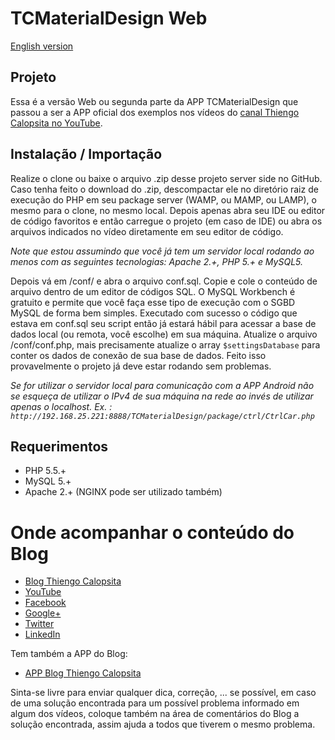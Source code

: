 TCMaterialDesign Web
===========================================

[English version](https://github.com/viniciusthiengo/tc-material-design/blob/master/README-EN.md)

## Projeto ##

Essa é a versão Web ou segunda parte da APP TCMaterialDesign que passou a ser a APP oficial dos exemplos nos vídeos do [canal Thiengo Calopsita no YouTube](https://www.youtube.com/user/thiengoCalopsita).

## Instalação / Importação ##

Realize o clone ou baixe o arquivo .zip desse projeto server side no GitHub. Caso tenha feito o download do .zip, descompactar ele no diretório raiz de execução do PHP em seu package server (WAMP, ou MAMP, ou LAMP), o mesmo para o clone, no mesmo local. Depois apenas abra seu IDE ou editor de código favoritos e então carregue o projeto (em caso de IDE) ou abra os arquivos indicados no vídeo diretamente em seu editor de código.

*Note que estou assumindo que você já tem um servidor local rodando ao menos com as seguintes tecnologias: Apache 2.+, PHP 5.+ e MySQL5.*

Depois vá em /conf/ e abra o arquivo conf.sql. Copie e cole o conteúdo de arquivo dentro de um editor de códigos SQL. O MySQL Workbench é gratuito e permite que você faça esse tipo de execução com o SGBD MySQL de forma bem simples. Executado com sucesso o código que estava em conf.sql seu script então já estará hábil para acessar a base de dados local (ou remota, você escolhe) em sua máquina. Atualize o arquivo /conf/conf.php, mais precisamente atualize o array `$settingsDatabase` para conter os dados de conexão de sua base de dados. Feito isso provavelmente o projeto já deve estar rodando sem problemas.

*Se for utilizar o servidor local para comunicação com a APP Android não se esqueça de utilizar o IPv4 de sua máquina na rede ao invés de utilizar apenas o localhost. Ex. : `http://192.168.25.221:8888/TCMaterialDesign/package/ctrl/CtrlCar.php`*

## Requerimentos ##

* PHP 5.5.+
* MySQL 5.+
* Apache 2.+ (NGINX pode ser utilizado também)

# Onde acompanhar o conteúdo do Blog #

* [Blog Thiengo Calopsita](http://www.thiengo.com.br/)
* [YouTube](https://www.youtube.com/user/thiengoCalopsita)
* [Facebook](https://www.facebook.com/thiengoCalopsita)
* [Google+](https://plus.google.com/+ThiengoCalopsita/posts)
* [Twitter](https://twitter.com/thiengoCalops)
* [LinkedIn](https://www.linkedin.com/pub/vin%C3%ADcius-thiengo/80/9b1/517)

Tem também a APP do Blog:

* [APP Blog Thiengo Calopsita](https://play.google.com/store/apps/details?id=br.thiengocalopsita&hl=pt_BR)

Sinta-se livre para enviar qualquer dica, correção, ... se possível, em caso de uma solução encontrada para um possível problema informado em algum dos vídeos, coloque também na área de comentários do Blog a solução encontrada, assim ajuda a todos que tiverem o mesmo problema.